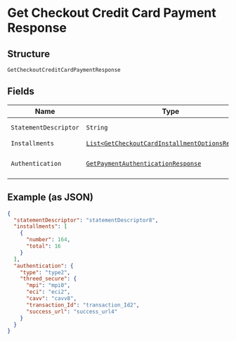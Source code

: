 
# Get Checkout Credit Card Payment Response

## Structure

`GetCheckoutCreditCardPaymentResponse`

## Fields

| Name | Type | Tags | Description | Getter | Setter |
|  --- | --- | --- | --- | --- | --- |
| `StatementDescriptor` | `String` | Optional | Descrição na fatura | String getStatementDescriptor() | setStatementDescriptor(String statementDescriptor) |
| `Installments` | [`List<GetCheckoutCardInstallmentOptionsResponse>`](../../doc/models/get-checkout-card-installment-options-response.md) | Optional | Parcelas | List<GetCheckoutCardInstallmentOptionsResponse> getInstallments() | setInstallments(List<GetCheckoutCardInstallmentOptionsResponse> installments) |
| `Authentication` | [`GetPaymentAuthenticationResponse`](../../doc/models/get-payment-authentication-response.md) | Optional | Payment Authentication response | GetPaymentAuthenticationResponse getAuthentication() | setAuthentication(GetPaymentAuthenticationResponse authentication) |

## Example (as JSON)

```json
{
  "statementDescriptor": "statementDescriptor8",
  "installments": [
    {
      "number": 164,
      "total": 16
    }
  ],
  "authentication": {
    "type": "type2",
    "threed_secure": {
      "mpi": "mpi0",
      "eci": "eci2",
      "cavv": "cavv8",
      "transaction_Id": "transaction_Id2",
      "success_url": "success_url4"
    }
  }
}
```

